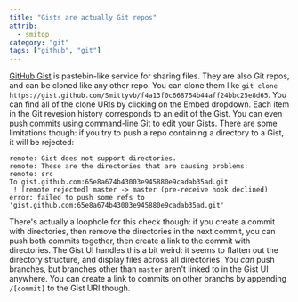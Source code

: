 ```yaml
---
title: "Gists are actually Git repos"
attrib:
  - smitop
category: "git"
tags: ["github", "git"]
---
```

[GitHub Gist](https://gist.github.com/) is pastebin-like service for sharing files. They are also Git repos, and can be cloned like any other repo. You can clone them like `git clone https://gist.github.com/Smittyvb/f4a13f0c668754b44aff24bbc25e8d65`. You can find all of the clone URIs by clicking on the Embed dropdown. Each item in the Git revesion history corresponds to an edit of the Gist. You can even push commits using command-line Git to edit your Gists. There are some limitations though: if you try to push a repo containing a directory to a Gist, it will be rejected:

```
remote: Gist does not support directories.
remote: These are the directories that are causing problems:
remote: src
To gist.github.com:65e8a674b43003e945880e9cadab35ad.git
 ! [remote rejected] master -> master (pre-receive hook declined)
error: failed to push some refs to 'gist.github.com:65e8a674b43003e945880e9cadab35ad.git'
```

There's actually a loophole for this check though: if you create a commit with directories, then remove the directories in the next commit, you can push both commits together, then create a link to the commit with directories. The Gist UI handles this a bit weird: it seems to flatten out the directory structure, and display files across all directories. You *can* push branches, but branches other than `master` aren't linked to in the Gist UI anywhere. You can create a link to commits on other branchs by appending `/[commit]` to the Gist URI though.
